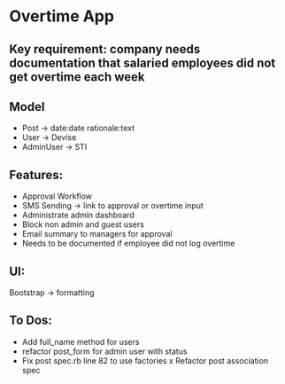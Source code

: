 # Overtime App

## Key requirement: company needs documentation that salaried employees did not get overtime each week

## Model
- Post -> date:date rationale:text
- User -> Devise
- AdminUser -> STI

## Features:
- Approval Workflow
- SMS Sending -> link to approval or overtime input
- Administrate admin dashboard
- Block non admin and guest users
- Email summary to managers for approval
- Needs to be documented if employee did not log overtime

## UI:
Bootstrap -> formatting

## To Dos:
- Add full_name method for users
- refactor post_form for admin user with status
- Fix post spec.rb line 82 to use factories
x Refactor post association spec



